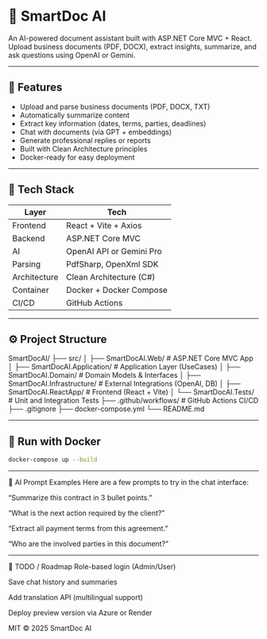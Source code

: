 # 🧠 SmartDoc AI

An AI-powered document assistant built with ASP.NET Core MVC + React.  
Upload business documents (PDF, DOCX), extract insights, summarize, and ask questions using OpenAI or Gemini.

---

## 🚀 Features

- Upload and parse business documents (PDF, DOCX, TXT)
- Automatically summarize content
- Extract key information (dates, terms, parties, deadlines)
- Chat with documents (via GPT + embeddings)
- Generate professional replies or reports
- Built with Clean Architecture principles
- Docker-ready for easy deployment

---

## 🧱 Tech Stack

| Layer        | Tech                     |
| ------------ | ------------------------ |
| Frontend     | React + Vite + Axios     |
| Backend      | ASP.NET Core MVC         |
| AI           | OpenAI API or Gemini Pro |
| Parsing      | PdfSharp, OpenXml SDK    |
| Architecture | Clean Architecture (C#)  |
| Container    | Docker + Docker Compose  |
| CI/CD        | GitHub Actions           |

---

## ⚙️ Project Structure

SmartDocAI/
├── src/
│ ├── SmartDocAI.Web/ # ASP.NET Core MVC App
│ ├── SmartDocAI.Application/ # Application Layer (UseCases)
│ ├── SmartDocAI.Domain/ # Domain Models & Interfaces
│ ├── SmartDocAI.Infrastructure/ # External Integrations (OpenAI, DB)
│ ├── SmartDocAI.ReactApp/ # Frontend (React + Vite)
│ └── SmartDocAI.Tests/ # Unit and Integration Tests
├── .github/workflows/ # GitHub Actions CI/CD
├── .gitignore
├── docker-compose.yml
└── README.md

---

## 🐳 Run with Docker

```bash
docker-compose up --build
```

---

🤖 AI Prompt Examples
Here are a few prompts to try in the chat interface:

“Summarize this contract in 3 bullet points.”

“What is the next action required by the client?”

“Extract all payment terms from this agreement.”

“Who are the involved parties in this document?”

---

📌 TODO / Roadmap
Role-based login (Admin/User)

Save chat history and summaries

Add translation API (multilingual support)

Deploy preview version via Azure or Render

MIT © 2025 SmartDoc AI
